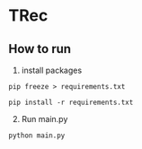 # TRec
## How to run
1. install packages
```
pip freeze > requirements.txt
```
```
pip install -r requirements.txt
```
2. Run main.py
```
python main.py
```